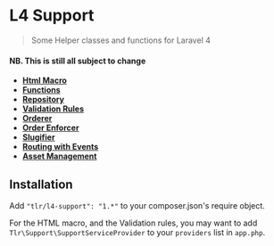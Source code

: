 L4 Support
==========

> Some Helper classes and functions for Laravel 4

#### NB. This is still all subject to change

- __[Html Macro](docs/html.md)__
- __[Functions](docs/functions.md)__
- __[Repository](docs/repository.md)__
- __[Validation Rules](docs/validation.md)__
- __[Orderer](docs/orderer.md)__
- __[Order Enforcer](docs/order-enforcer.md)__
- __[Slugifier](docs/slugifier.md)__
- __[Routing with Events](docs/routing.md)__
- __[Asset Management](docs/assets.md)__

## Installation

Add `"tlr/l4-support": "1.*"` to your composer.json's require object.

For the HTML macro, and the Validation rules, you may want to add `Tlr\Support\SupportServiceProvider` to your `providers` list in `app.php`.
